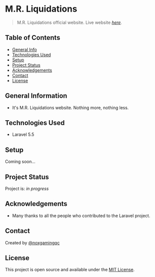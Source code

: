 # M.R. Liquidations

> M.R. Liquidations official website.
> Live website [_here_](https://www.mrliquidations.ca). <!-- If you have the project hosted somewhere, include the link here. -->

## Table of Contents

* [General Info](#general-information)
* [Technologies Used](#technologies-used)
* [Setup](#setup)
* [Project Status](#project-status)
* [Acknowledgements](#acknowledgements)
* [Contact](#contact)
* [License](#license)

## General Information

* It's M.R. Liquidations website. Nothing more, nothing less.

## Technologies Used

* Laravel 5.5

## Setup

Coming soon...

## Project Status

Project is: _in progress_

## Acknowledgements

* Many thanks to all the people who contributed to the Laravel project.

## Contact

Created by [@noxgamingqc](https://www.noxgamingqc.ca/)

## License

This project is open source and available under the [MIT License](./LICENSE.md).
